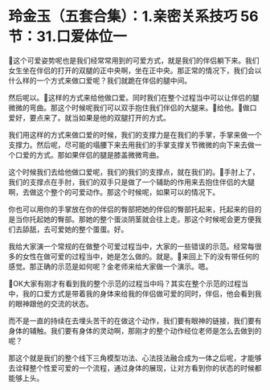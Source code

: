 # 玲金玉（五套合集）：1.亲密关系技巧 56节：31.口爱体位一

🎼这个可爱姿势呢也是我们经常常用到的可爱方式，就是我们的伴侣躺下来。我们女生坐在伴侣的打开的双腿的正中央啊，坐在正中央。那正常的情况下，我们会以什么样的一个方式来做口爱呢？我们就跪在伴侣的腿中间。

然后呢以。🎼这样的方式来给他做口爱。同时我们在整个过程当中可以让伴侣的腿微微的弯曲。那这个时候呢我们可以双手抱住我们伴侣的大腿来。🎼给他。🎼做口爱好，要点来了。就当如果是他的双腿打开的方式。

我们用这样的方式来做口爱的时候，我们的支撑力是在我们的手掌，手掌来做一个支撑力。然后呢，尽可能的塌腰下来去用我们的手掌支撑关节微微的向下来去做一个口爱的方式。那如果伴侣的腿是膝盖微微弯曲。

这个时候我们去给他做口爱呢，我们的我们的支撑点，就在我们的。🎼手肘上了，我们的支撑点在手肘，我们的双手只是做了一个辅助的作用来去抱住伴侣的大腿啊，去做这个整个的可爱动作。那这个时候呢，如果可以的情况下。

你也可以用你的手掌放在你的伴侣的臀部把她的伴侣的臀部托起来，托起来的目的是当你托起她的臀部。那她的整个蛋淡阴茎就会往上走。那这个时候呢会更方便我们去舔舐，去可爱她的整个蛋蛋。好。

我给大家演一个常规的在做整个可爱过程当中，大家的一些错误的示范。经常每很多的女性在做可爱的过程当中，她是怎么做的。就是。🎼来回上下的没有带任何的感觉。那正确的示范是如何呢？金老师来给大家做一个演示。嗯。

🎼OK大家有刚才有看到我的整个示范的过程当中吗？其实在整个示范的过程当中，我的口爱方式是带着我的身体来给我的伴侣做可爱的同时，伴侣，他会看到我的眼神跟他的交流的状态。

而不是一直的持续在去埋头苦干的在做这个动作，我们要有眼神的链接，我们要有身体的辅触。我们要有身体的灵动啊，那刚才的整个动作经位老师是怎么去做到的呢？

那这个就是我们的整个线下三角模型功法、心法技法融合成为一体之后呢，才能够去诠释整个性爱可爱的一个流程，通过身体的展现，让对方看到你的状态的时候都能够上头。

